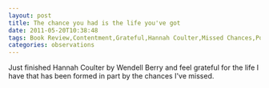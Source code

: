 ```yaml
---
layout: post
title: The chance you had is the life you've got
date: 2011-05-20T10:38:48
tags: Book Review,Contentment,Grateful,Hannah Coulter,Missed Chances,Port William,Wendell Berry
categories: observations
---
```


Just finished Hannah Coulter by Wendell Berry and feel grateful for the life I
have that has been formed in part by the chances I've missed.

